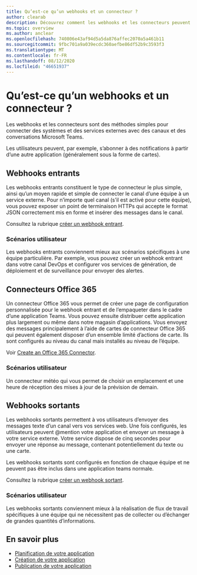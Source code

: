 ```yaml
---
title: Qu’est-ce qu’un webhooks et un connecteur ?
author: clearab
description: Découvrez comment les webhooks et les connecteurs peuvent connecter vos services Web au client Teams.
ms.topic: overview
ms.author: anclear
ms.openlocfilehash: 740806e43af94d5a5da876affec2070a5a461b11
ms.sourcegitcommit: 9fbc701a9a039ecdc360aefbe86df52b9c3593f3
ms.translationtype: MT
ms.contentlocale: fr-FR
ms.lasthandoff: 08/12/2020
ms.locfileid: "46651937"
---
```

# <a name="what-are-webhooks-and-connectors"></a>Qu’est-ce qu’un webhooks et un connecteur ?

Les webhooks et les connecteurs sont des méthodes simples pour connecter des systèmes et des services externes avec des canaux et des conversations Microsoft Teams.

Les utilisateurs peuvent, par exemple, s’abonner à des notifications à partir d’une autre application (généralement sous la forme de cartes).

## <a name="incoming-webhooks"></a>Webhooks entrants

Les webhooks entrants constituent le type de connecteur le plus simple, ainsi qu’un moyen rapide et simple de connecter le canal d’une équipe à un service externe. Pour n’importe quel canal (s’il est activé pour cette équipe), vous pouvez exposer un point de terminaison HTTPs qui accepte le format JSON correctement mis en forme et insérer des messages dans le canal.

Consultez la rubrique [créer un webhook entrant](~/webhooks-and-connectors/how-to/add-incoming-webhook.md).

### <a name="user-scenarios"></a>Scénarios utilisateur

Les webhooks entrants conviennent mieux aux scénarios spécifiques à une équipe particulière. Par exemple, vous pouvez créer un webhook entrant dans votre canal DevOps et configurer vos services de génération, de déploiement et de surveillance pour envoyer des alertes.

## <a name="office-365-connectors"></a>Connecteurs Office 365

Un connecteur Office 365 vous permet de créer une page de configuration personnalisée pour le webhook entrant et de l’empaqueter dans le cadre d’une application Teams. Vous pouvez ensuite distribuer cette application plus largement ou même dans notre magasin d’applications. Vous envoyez des messages principalement à l’aide de cartes de connecteur Office 365 qui peuvent également disposer d’un ensemble limité d’actions de carte. Ils sont configurés au niveau du canal mais installés au niveau de l’équipe.

Voir [Create an Office 365 Connector](~/webhooks-and-connectors/how-to/connectors-creating.md).

### <a name="user-scenarios"></a>Scénarios utilisateur

Un connecteur météo qui vous permet de choisir un emplacement et une heure de réception des mises à jour de la prévision de demain.

## <a name="outgoing-webhooks"></a>Webhooks sortants

Les webhooks sortants permettent à vos utilisateurs d’envoyer des messages texte d’un canal vers vos services web. Une fois configurés, les utilisateurs peuvent @mention votre application et envoyer un message à votre service externe. Votre service dispose de cinq secondes pour envoyer une réponse au message, contenant potentiellement du texte ou une carte.

Les webhooks sortants sont configurés en fonction de chaque équipe et ne peuvent pas être inclus dans une application teams normale.

Consultez la rubrique [créer un webhook sortant](~/webhooks-and-connectors/how-to/add-outgoing-webhook.md).

### <a name="user-scenarios"></a>Scénarios utilisateur

Les webhooks sortants conviennent mieux à la réalisation de flux de travail spécifiques à une équipe qui ne nécessitent pas de collecter ou d’échanger de grandes quantités d’informations.

## <a name="learn-more"></a>En savoir plus

* [Planification de votre application](../../concepts/extensibility-points.md)
* [Création de votre application](../../concepts/building-an-app.md)
* [Publication de votre application](../../concepts/deploy-and-publish/overview.md)
